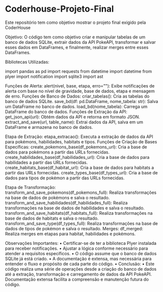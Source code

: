 # Coderhouse-Projeto-Final
Este repositório tem como objetivo mostrar o projeto final exigido pela CoderHouse

Objetivo:
O código tem como objetivo criar e manipular tabelas de um banco de dados SQLite, extrair dados da API PokeAPI, transformar e salvar esses dados em DataFrames, e finalmente, realizar merges entre esses DataFrames.

Bibliotecas Utilizadas:

import pandas as pd
import requests
from datetime import datetime
from plyer import notification
import sqlite3
import ast

Funções de Alerta:
alert(nivel, base, etapa, erro=""): Exibe notificações de alerta com base no nível de gravidade, base de dados, etapa e mensagem de erro.
Funções de Banco de Dados:
criar_tabelas(): Cria as tabelas do banco de dados SQLite.
save_bd(df: pd.DataFrame, nome_tabela: str): Salva um DataFrame no banco de dados.
load_bd(nome_tabela): Carrega um DataFrame do banco de dados.
Funções de Extração da API:
get_json_api(url): Obtém dados da API e retorna em formato JSON.
extract_and_save(url, table_name): Extrai dados da API, salva em um DataFrame e armazena no banco de dados.

Etapa de Extração:
etapa_extracao(): Executa a extração de dados da API para pokémons, habilidades, habitats e tipos.
Funções de Criação de Bases Específicas:
create_pokemons_base(df_pokemons_url): Cria a base de dados para pokémons a partir das URLs fornecidas.
create_habilidades_base(df_habilidades_url): Cria a base de dados para habilidades a partir das URLs fornecidas.
create_habitats_base(df_habitat_url): Cria a base de dados para habitats a partir das URLs fornecidas.
create_types_base(df_types_url): Cria a base de dados para tipos de pokémon a partir das URLs fornecidas.

Etapa de Transformação:
transform_and_save_pokemons(df_pokemons_full): Realiza transformações na base de dados de pokémons e salva o resultado.
transform_and_save_habilidades(df_habilidades_full): Realiza transformações na base de dados de habilidades e salva o resultado.
transform_and_save_habitats(df_habitats_full): Realiza transformações na base de dados de habitats e salva o resultado.
transform_and_save_type(df_types_full): Realiza transformações na base de dados de tipos de pokémon e salva o resultado.
Merges:
df_merged: Realiza merges em etapas para habitat, habilidades e pokémons.

Observações Importantes:
    • Certificar-se de ter a biblioteca Plyer instalada para receber notificações.
    • Ajustar a lógica conforme necessário para atender a requisitos específicos.
    • O código assume que o banco de dados SQLite já está criado.
    • A documentação é extensa, mas necessária para entender o fluxo e propósito de cada parte do código.
    • Conclusão:
    • Este código realiza uma série de operações desde a criação do banco de dados até a extração, transformação e carregamento de dados da API PokeAPI. Documentação extensa facilita a compreensão e manutenção futura do código.
